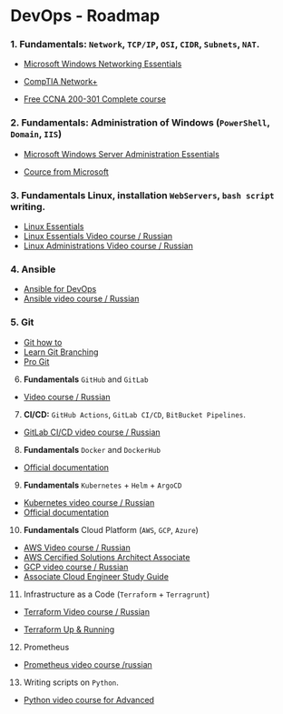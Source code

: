 # DevOps - Roadmap

### 1. **Fundamentals:** `Network`, `TCP/IP`, `OSI`, `CIDR`, `Subnets`, `NAT`.

- [Microsoft Windows Networking Essentials](https://repo.tzku.at/book/system/windows/microsoftwindowsnetworkingessentials.pdf)
- [CompTIA Network+](https://www.comptia.org/certifications/network)

- [Free CCNA 200-301 Complete course](https://youtube.com/playlist?list=PLxbwE86jKRgMpuZuLBivzlM8s2Dk5lXBQ&si=dpJW3ml-RoJoYFtQ)

### 2. **Fundamentals:** Administration of Windows (`PowerShell`, `Domain`, `IIS`)

- [Microsoft Windows Server Administration Essentials](https://altair.pw/pub/doc/windows/Microsoft%20Windows%20Server%20Administration%20Essentials.pdf)

- [Cource from Microsoft](https://learn.microsoft.com/en-us/training)

### 3. **Fundamentals** Linux, installation `WebServers`, `bash script` writing.

- [Linux Essentials](https://edu.anarcho-copy.org/GNU%20Linux%20-%20Unix-Like/Linux%20Essentials,%202nd%20Edition.pdf)
- [Linux Essentials Video course / Russian](https://youtube.com/playlist?list=PLg5SS_4L6LYuE4z-3BgLYGkZrs-cF4Tep&si=I11A41f5gionr6kv)
- [Linux Administrations Video course / Russian](https://youtube.com/playlist?list=PLg5SS_4L6LYsgy5qLYZtvoaV34zn5iKPe&si=20yzjL6aBKr9X85C)

### 4. **Ansible**
- [Ansible for DevOps](https://public.tiozaodolinux.com/pdf/ansible-for-devops.pdf)
- [Ansible video course / Russian](https://youtube.com/playlist?list=PLg5SS_4L6LYufspdPupdynbMQTBnZd31N&si=tu_aiNQcAzrjX9M5)

### 5. **Git**
- [Git how to](https://youtube.com/playlist?list=PLg5SS_4L6LYufspdPupdynbMQTBnZd31N&si=tu_aiNQcAzrjX9M5)
- [Learn Git Branching](https://learngitbranching.js.org/)
- [Pro Git](https://progit2.s3.amazonaws.com/en/2016-03-22-f3531/progit-en.1084.pdf)

6. **Fundamentals** `GitHub` and `GitLab`
- [Video course / Russian](https://youtube.com/playlist?list=PLg5SS_4L6LYstwxTEOU05E0URTHnbtA0l&si=ubKADFX00QNfqNho)

7. **CI/CD:** `GitHub Actions`, `GitLab CI/CD`, `BitBucket Pipelines`.
- [GitLab CI/CD video course / Russian](https://youtube.com/playlist?list=PLg5SS_4L6LYuJxTrdU5vzBaVGlZko8Hsy&si=r8-j8dQgibvF2sNv)

8. **Fundamentals** `Docker` and `DockerHub`

- [Official documentation](https://docs.docker.com/)
9. **Fundamentals** `Kubernetes` + `Helm` + `ArgoCD`

- [Kubernetes video course / Russian](https://youtube.com/playlist?list=PLg5SS_4L6LYvN1RqaVesof8KAf-02fJSi&si=bQhVYhfZ2qEOHglS)
- [Official documentation](https://kubernetes.io/docs/home/)

10. **Fundamentals** Cloud Platform (`AWS`, `GCP`, `Azure`)

- [AWS Video course / Russian](https://youtube.com/playlist?list=PLg5SS_4L6LYsxrZ_4xE_U95AtGsIB96k9&si=OKKXKJuRwBbIERMj)
- [AWS Cercified Solutions Architect Associate](https://github.com/srijithsrk/AWS/blob/master/SAA-C02%20study%20guide%20.pdf)
- [GCP video course / Russian](https://youtube.com/playlist?list=PLg5SS_4L6LYs5IZZSY0viHRQFPa2P-R8H&si=6KnxI6T7g8b65YM9)
- [Associate Cloud Engineer Study Guide](https://amzbooks.xyz/yupu/1119564417)
11. Infrastructure as a Code (`Terraform` + `Terragrunt`)
- [Terraform Video course / Russian](https://youtube.com/playlist?list=PLg5SS_4L6LYujWDTYb-Zbofdl44Jxb2l8&si=yVTgCqja9l7kusLO)

- [Terraform Up & Running](https://digtvbg.com/files/LINUX/Brikman%20Y.%20Terraform.%20Up%20and%20Running.%20Writing...as%20Code%203ed%202022.pdf)

12. Prometheus

- [Prometheus video course /russian](https://youtube.com/playlist?list=PLg5SS_4L6LYu6qjwwwjt2WRsEudkzqB7J&si=qNXe6aNxTfE1JgHv)

13. Writing scripts on `Python`.

- [Python video course for Advanced](https://youtube.com/playlist?list=PLg5SS_4L6LYt7Wmh8zBKjZ_ltaoDXSEmk&si=m0WIXQqndzst0u1n)
